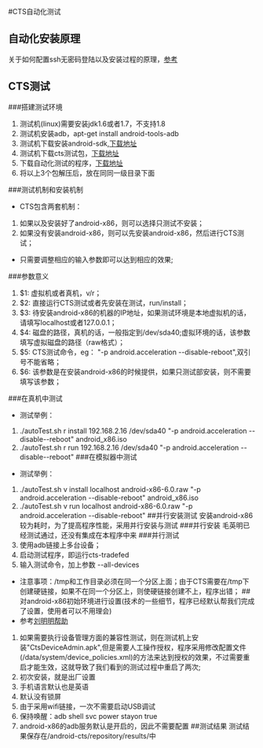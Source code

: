 #CTS自动化测试
## 自动化安装原理
关于如何配置ssh无密码登陆以及安装过程的原理，[参考](https://github.com/xyongcn/openthos-testing/blob/master/bare_metal_autotest/android_auto/README.md)
## CTS测试
###搭建测试环境
1. 测试机(linux)需要安装jdk1.6或者1.7，不支持1.8
1. 测试机安装adb，apt-get install android-tools-adb
1. 测试机下载安装android-sdk,[下载地址](http://developer.android.com/sdk/index.html)
1. 测试机下载cts测试包，[下载地址]( https://dl.google.com/dl/android/cts/android-cts-5.1_r4-linux_x86-x86.zip)
1. 下载自动化测试的程序，[下载地址](https://github.com/aoquan/cts-autotest.git)
1. 将以上3个包解压后，放在同同一级目录下面

###测试机制和安装机制
* CTS包含两套机制：
 1. 如果以及安装好了android-x86，则可以选择只测试不安装；
 1. 如果没有安装android-x86，则可以先安装android-x86，然后进行CTS测试；
* 只需要调整相应的输入参数即可以达到相应的效果;

###参数意义
1. $1: 虚拟机或者真机，v/r；
1. $2: 直接运行CTS测试或者先安装在测试，run/install；
1. $3: 待安装android-x86的机器的IP地址，如果测试环境是本地虚拟机的话，请填写localhost或者127.0.0.1；
1. $4: 磁盘的路径，真机的话，一般指定到/dev/sda40;虚拟环境的话，该参数填写虚拟磁盘的路径（raw格式）；
1. $5: CTS测试命令，eg： "-p android.acceleration --disable-reboot",双引号不能省略；
1. $6: 该参数是在安装android-x86的时候提供，如果只测试部安装，则不需要填写该参数；

###在真机中测试
* 测试举例：
 1. ./autoTest.sh r install 192.168.2.16 /dev/sda40 "-p android.acceleration --disable--reboot" android_x86.iso
 1. ./autoTest.sh r run 192.168.2.16 /dev/sda40 "-p android.acceleration --disable--reboot"
###在模拟器中测试
* 测试举例：
 1. ./autoTest.sh v install localhost android-x86-6.0.raw "-p android.acceleration --disable-reboot" android_x86.iso
 1. ./autoTest.sh v run localhost android-x86-6.0.raw "-p android.acceleration --disable-reboot"
##并行安装测试
安装android-x86较为耗时，为了提高程序性能，采用并行安装与测试
###并行安装
毛英明已经测试通过，还没有集成在本程序中来
###并行测试
1. 使用adb链接上多台设备；
1. 启动测试程序，即运行cts-tradefed
1. 输入测试命令，加上参数 --all-devices
* 注意事项：/tmp和工作目录必须在同一个分区上面；由于CTS需要在/tmp下创建硬链接，如果不在同一个分区上，则使硬链接创建不上，程序出错；
##对android-x86初始环境进行设置(技术的一些细节，程序已经默认帮我们完成了设置，使用者可以不用理会)
* 参考[刘明明帮助](https://github.com/openthos/openthos/wiki/cts%E6%B5%8B%E8%AF%95)
 1. 如果需要执行设备管理方面的兼容性测试，则在测试机上安装"CtsDeviceAdmin.apk",但是需要人工操作授权，程序采用修改配置文件(/data/system/device_policies.xml)的方法来达到授权的效果，不过需要重启才能生效，这就导致了我们看到的测试过程中重启了两次;
 1. 初次安装，就是出厂设置
 1. 手机语言默认也是英语
 1. 默认没有锁屏
 1. 由于采用wifi链接，一次不需要启动USB调试
 1. 保持唤醒：adb shell svc power stayon true
 1. android-x86的adb服务默认是开启的，因此不需要配置
##测试结果
测试结果保存在/android-cts/repository/results/中
